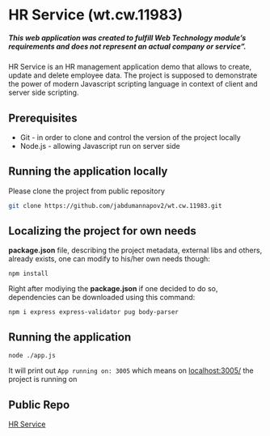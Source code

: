 # HR Service (wt.cw.11983)

##### This web application was created to fulfill Web Technology module’s requirements and does not represent an actual company or service”.

HR Service is an HR management application demo that allows to create, update and delete employee data. The project is supposed to demonstrate the power of modern Javascript scripting language in context of client and server side scripting.

## Prerequisites
- Git - in order to clone and control the version of the project locally
- Node.js - allowing Javascript run on server side

## Running the application locally

Please clone the project from public repository

```bash
git clone https://github.com/jabdumannapov2/wt.cw.11983.git
```

## Localizing the project for own needs

__package.json__ file, describing the project metadata, external libs and others, already exists, one can modify to his/her own needs though:

```npm
npm install
```
Right after modiying the __package.json__ if one decided to do so, dependencies can be downloaded using this command:
```npm
npm i express express-validator pug body-parser
```

## Running the application

```npm
node ./app.js
```
It will print out
`App running on: 3005`  which means on [localhost:3005/](http://localhost:3005/) the project is running on



## Public Repo
[HR Service](https://github.com/jabdumannapov2/wt.cw.11983)